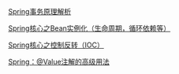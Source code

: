 

[Spring事务原理解析](./Java相关\Spring/Spring事务原理解析.md)

[Spring核心之Bean实例化（生命周期，循环依赖等）](./Java相关\Spring/Spring核心之Bean实例化（生命周期，循环依赖等）.md)

[Spring核心之控制反转（IOC）](./Java相关\Spring/Spring核心之控制反转（IOC）.md)

[Spring：@Value注解的高级用法](./Java相关\Spring/Spring：@Value注解的高级用法.md)